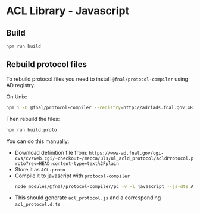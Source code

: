 # ACL Library - Javascript

## Build
`npm run build`

## Rebuild protocol files
To rebuild protocol files you need to install `@fnal/protocol-compiler` using AD registry.

On Unix:

```bash
npm i -D @fnal/protocol-compiler --registry=http://adrfads.fnal.gov:4873/
```
Then rebuild the files:
```bash
npm run build:proto
```

You can do this manually:

- Download definition file from: `https://www-ad.fnal.gov/cgi-cvs/cvsweb.cgi/~checkout~/mecca/uls/ul_acld_protocol/AcldProtocol.proto?rev=HEAD;content-type=text%2Fplain`
- Store it as `ACL.proto`
- Compile it to javascript with `protocol-compiler`
  ```bash
  node_modules/@fnal/protocol-compiler/pc -v -l javascript --js-dts ACL.proto
  ```
- This should generate `acl_protocol.js` and a corresponding `acl_protocol.d.ts`
